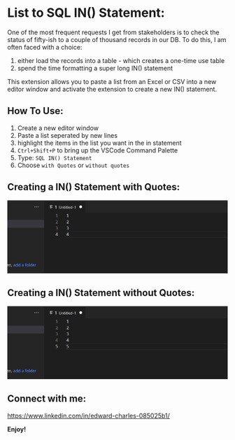 # List to SQL IN() Statement:
One of the most frequent requests I get from stakeholders is to check the status of fifty-ish to a couple of thousand records in our DB. To do this, I am often faced with a choice:
1. either load the records into a table - which creates a one-time use table 
2. spend the time formatting a super long IN() statement

This extension allows you to paste a list from an Excel or CSV into a new editor window and activate the extension to create a new IN() statement.

## How To Use:
1. Create a new editor window
2. Paste a list seperated by new lines
3. highlight the items in the list you want in the in statement
4. `Ctrl+Shift+P` to bring up the VSCode Command Palette
5. Type: `SQL IN() Statement`
6. Choose `with Quotes` or `without quotes`

## Creating a IN() Statement with Quotes:
![SQL IN Statement with Quotes](With_Quotes.gif)

##  Creating a IN() Statement without Quotes:
![SQL IN Statement with Quotes](Without_Quotes.gif)

## Connect with me:
https://www.linkedin.com/in/edward-charles-085025b1/

**Enjoy!**
